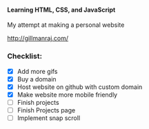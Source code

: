 #### Learning HTML, CSS, and JavaScript
My attempt at making a personal website

http://gillmanraj.com/

### Checklist:

- [x] Add more gifs
- [x] Buy a domain
- [x] Host website on github with custom domain
- [x] Make website more mobile friendly
- [ ] Finish projects
- [ ] Finish Projects page
- [ ] Implement snap scroll

